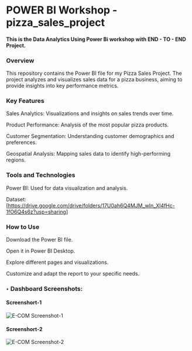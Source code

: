 # POWER BI Workshop - pizza_sales_project

#### This is the Data Analytics Using Power Bi workshop with END - TO - END Project.

### Overview
This repository contains the Power BI file for my Pizza Sales Project. The project analyzes and visualizes sales data for a pizza business, aiming to provide insights into key performance metrics.

### Key Features
Sales Analytics: Visualizations and insights on sales trends over time.

Product Performance: Analysis of the most popular pizza products.

Customer Segmentation: Understanding customer demographics and preferences.

Geospatial Analysis: Mapping sales data to identify high-performing regions.

### Tools and Technologies
Power BI: Used for data visualization and analysis.

Dataset: [https://drive.google.com/drive/folders/17U0ah6Q4MJM_wIn_Xl4fHc-1fO6Q4s6z?usp=sharing]

### How to Use
Download the Power BI file.

Open it in Power BI Desktop.

Explore different pages and visualizations.

Customize and adapt the report to your specific needs.



### ‣ Dashboard Screenshots:
#### Screenshort-1
![E-COM Screenshot-1](https://snipboard.io/s3wZ1R.jpg)

#### Screenshort-2
![E-COM Screenshot-2](https://snipboard.io/CfBucX.jpg)
